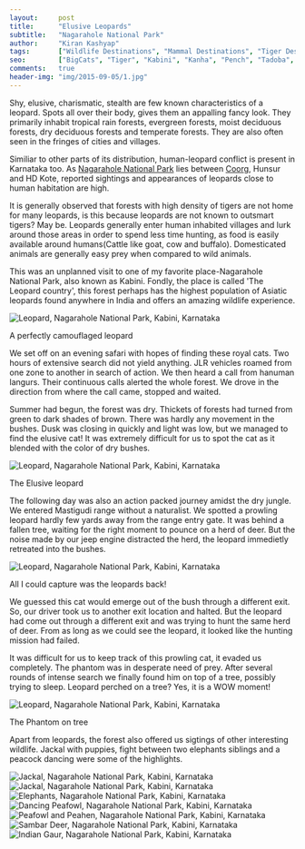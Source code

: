 ```yaml
---
layout:     post
title:      "Elusive Leopards"
subtitle:   "Nagarahole National Park"
author:     "Kiran Kashyap"
tags:       ["Wildlife Destinations", "Mammal Destinations", "Tiger Destinations", "Birding Destinations", "Kabini"]
seo:		["BigCats", "Tiger", "Kabini", "Kanha", "Pench", "Tadoba", "Ranthambore", "Corbett", "Birding Destinations"]
comments:   true
header-img: "img/2015-09-05/1.jpg"
---
```


<p>Shy, elusive, charismatic, stealth are few known characteristics of a leopard. Spots all over their body, gives them an appalling fancy look. They primarily inhabit tropical rain forests, evergreen forests, moist deciduous forests, dry deciduous forests and temperate forests. They are also often seen in the fringes of cities and villages.</p>

<p>Similiar to other parts of its distribution, human-leopard conflict is present in Karnataka too. As <a href="http://www.wilderhood.com/destination/Kabini">Nagarahole National Park</a> lies between <a href="http://www.wilderhood.com/destination/Coorg">Coorg</a>, Hunsur and HD Kote, reported sightings and appearances of leopards close to human habitation are high.</p>

<p>It is generally observed that forests with high density of tigers are not home for many leopards, is this because leopards are not known to outsmart tigers? May be. Leopards generally enter human inhabited villages and lurk around those areas in order to spend less time hunting, as food is easily available around humans(Cattle like goat, cow and buffalo). Domesticated animals are generally easy prey when compared to wild animals.</p> 

<p>This was an unplanned visit to one of my favorite place-Nagarahole National Park, also known as Kabini. Fondly, the place is called 'The Leopard country', this forest perhaps has the highest population of Asiatic leopards found anywhere in India and offers an amazing wildlife experience.</p>

<img src="{{ site.baseurl }}/img/2015-09-05/1.jpg" alt="Leopard, Nagarahole National Park, Kabini, Karnataka">
<p>A perfectly camouflaged leopard</p>

<p>We set off on an evening safari with hopes of finding these royal cats. Two hours of extensive search did not yield anything. JLR vehicles roamed from one zone to another in search of action. We then heard a call from hanuman langurs. Their continuous calls alerted the whole forest. We drove in the direction from where the call came, stopped and waited.</p>

<p>Summer had begun, the forest was dry. Thickets of forests had turned from green to dark shades of brown. There was hardly any movement in the bushes. Dusk was closing in quickly and light was low, but we managed to find the elusive cat! It was extremely difficult for us to spot the cat as it blended with the color of dry bushes.</p>

<img src="{{ site.baseurl }}/img/2015-09-05/2.jpg" alt="Leopard, Nagarahole National Park, Kabini, Karnataka">
<p>The Elusive leopard</p>

<p>The following day was also an action packed journey amidst the dry jungle. We entered Mastigudi range without a naturalist. We spotted a prowling leopard hardly few yards away from the range entry gate. It was behind a fallen tree, waiting for the right moment to pounce on a herd of deer. But the noise made by our jeep engine distracted the herd, the leopard immedietly retreated into the bushes.</p>

<img src="{{ site.baseurl }}/img/2015-09-05/4.jpg" alt="Leopard, Nagarahole National Park, Kabini, Karnataka">
<p>All I could capture was the leopards back!</p>

<p>We guessed this cat would emerge out of the bush through a different exit. So, our driver took us to another exit location and halted. But the leopard had come out through a different exit and was trying to hunt the same herd of deer. From as long as we could see the leopard, it looked like the hunting mission had failed.</p> 

<p>It was difficult for us to keep track of this prowling cat, it evaded us completely. The phantom was in desperate need of prey. After several rounds of intense search we finally found him on top of a tree, possibly trying to sleep. Leopard perched on a tree? Yes, it is a WOW moment!</p>

<img src="{{ site.baseurl }}/img/2015-09-05/5.jpg" alt="Leopard, Nagarahole National Park, Kabini, Karnataka">
<p>The Phantom on tree</p>

<p>Apart from leopards, the forest also offered us sigtings of other interesting wildlife. Jackal with puppies, fight between two elephants siblings and a peacock dancing were some of the highlights.</p> 

<img src="{{ site.baseurl }}/img/2015-09-05/8.jpg" alt="Jackal, Nagarahole National Park, Kabini, Karnataka">
<img src="{{ site.baseurl }}/img/2015-09-05/9.jpg" alt="Jackal, Nagarahole National Park, Kabini, Karnataka">
<img src="{{ site.baseurl }}/img/2015-09-05/10.jpg" alt="Elephants, Nagarahole National Park, Kabini, Karnataka">
<img src="{{ site.baseurl }}/img/2015-09-05/11.jpg" alt="Dancing Peafowl, Nagarahole National Park, Kabini, Karnataka">
<img src="{{ site.baseurl }}/img/2015-09-05/12.jpg" alt="Peafowl and Peahen, Nagarahole National Park, Kabini, Karnataka">
<img src="{{ site.baseurl }}/img/2015-09-05/13.jpg" alt="Sambar Deer, Nagarahole National Park, Kabini, Karnataka">
<img src="{{ site.baseurl }}/img/2015-09-05/14.jpg" alt="Indian Gaur, Nagarahole National Park, Kabini, Karnataka">